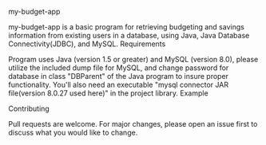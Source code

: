 my-budget-app

my-budget-app is a basic program for retrieving budgeting and savings information from existing users in a database, using Java, Java Database Connectivity(JDBC), and MySQL.
Requirements

Program uses Java (version 1.5 or greater) and MySQL (version 8.0), please utilize the included dump file for MySQL, and change password for database in class "DBParent" of the Java program to insure proper functionality. You'll also need an executable "mysql connector JAR file(version 8.0.27 used here)" in the project library.
Example







Contributing

Pull requests are welcome. For major changes, please open an issue first to discuss what you would like to change.
